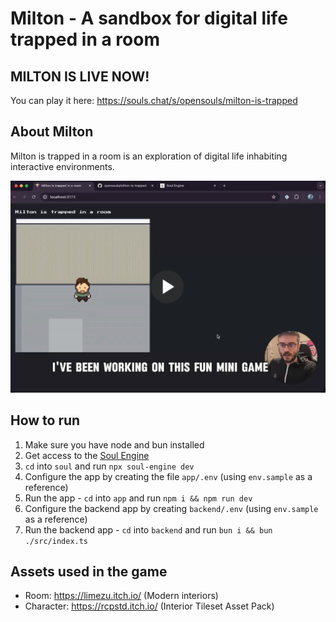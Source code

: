 # Milton - A sandbox for digital life trapped in a room

## MILTON IS LIVE NOW!

You can play it here: https://souls.chat/s/opensouls/milton-is-trapped

## About Milton

Milton is trapped in a room is an exploration of digital life inhabiting interactive environments.

<a href="https://x.com/dooartsy/status/1798787625534541853" target="_blank">
  
![](./thumbnail.png)

</a>

## How to run

1. Make sure you have node and bun installed
1. Get access to the [Soul Engine](https://docs.souls.chat/)
1. `cd` into `soul` and run `npx soul-engine dev`
1. Configure the app by creating the file `app/.env` (using `env.sample` as a reference)
1. Run the app - `cd` into `app` and run `npm i && npm run dev`
1. Configure the backend app by creating `backend/.env` (using `env.sample` as a reference)
1. Run the backend app - `cd` into `backend` and run `bun i && bun ./src/index.ts`

## Assets used in the game

- Room: https://limezu.itch.io/ (Modern interiors)
- Character: https://rcpstd.itch.io/ (Interior Tileset Asset Pack)
